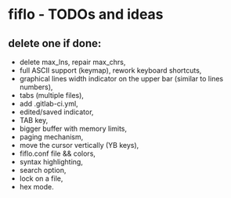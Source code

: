 # fiflo - TODOs and ideas
## delete one if done:
- delete max_lns, repair max_chrs,
- full ASCII support (keymap), rework keyboard shortcuts,
- graphical lines width indicator on the upper bar (similar to lines numbers),
- tabs (multiple files),
- add .gitlab-ci.yml,
- edited/saved indicator,
- TAB key,
- bigger buffer with memory limits,
- paging mechanism,
- move the cursor vertically (YB keys),
- fiflo.conf file && colors,
- syntax highlighting,
- search option,
- lock on a file,
- hex mode.

